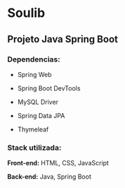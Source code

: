 # **Soulib**

## Projeto Java Spring Boot

### Dependencias:

* Spring Web

* Spring Boot DevTools

* MySQL Driver

* Spring Data JPA

* Thymeleaf

### Stack utilizada:

**Front-end:** HTML, CSS, JavaScript

**Back-end:** Java, Spring Boot

